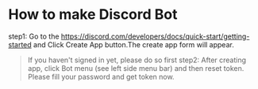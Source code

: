 # How to make Discord Bot
step1: Go to the https://discord.com/developers/docs/quick-start/getting-started and Click Create App button.The create app form will appear. 
> If you haven't signed in yet, please do so first
step2: After creating app, click Bot menu (see left side menu bar) and then reset token. Please fill your password and get token now. 
